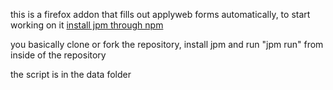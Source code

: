 this is a firefox addon that fills out applyweb forms automatically, to start working on it 
[install jpm through npm](https://www.npmjs.com/package/jpm)

you basically clone or fork the repository, install jpm and run "jpm run" from inside of the repository

the script is in the data folder